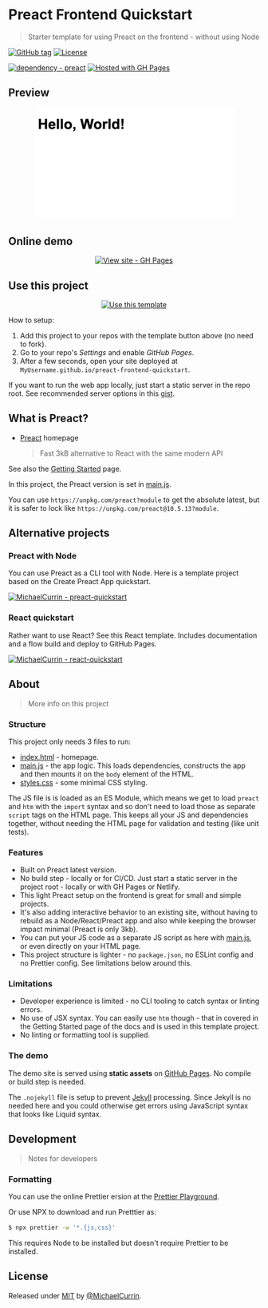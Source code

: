 # Preact Frontend Quickstart
> Starter template for using Preact on the frontend - without using Node

[![GitHub tag](https://img.shields.io/github/tag/MichaelCurrin/preact-frontend-quickstart?include_prereleases=&sort=semver)](https://github.com/MichaelCurrin/preact-frontend-quickstart/releases/)
[![License](https://img.shields.io/badge/License-MIT-blue)](#license)

[![dependency - preact](https://img.shields.io/badge/dependency-preact-blue)](https://www.npmjs.com/package/preact)
[![Hosted with GH Pages](https://img.shields.io/badge/Hosted_with-GitHub_Pages-blue?logo=github&logoColor=white)](https://pages.github.com/)


## Preview

<div align="center">
    <a href="https://michaelcurrin.github.io/preact-frontend-quickstart/">
        <img src="/sample.png" alt="Sample screenshot" title="Sample screenshot" width="400" />
    </a>
</div>


## Online demo

<div align="center">

[![View site - GH Pages](https://img.shields.io/badge/View_site-GH_Pages-blue?style=for-the-badge)](https://michaelcurrin.github.io/preact-frontend-quickstart/)

</div>


## Use this project

<div align="center">

[![Use this template](https://img.shields.io/badge/Generate-Use_this_template-2ea44f?style=for-the-badge)](https://github.com/MichaelCurrin/preact-frontend-quickstart/generate)

</div>

How to setup:

1. Add this project to your repos with the template button above (no need to fork).
2. Go to your repo's _Settings_ and enable _GitHub Pages_.
3. After a few seconds, open your site deployed at `MyUsername.github.io/preact-frontend-quickstart`.

If you want to run the web app locally, just start a static server in the repo root. See recommended server options in this [gist](https://gist.github.com/MichaelCurrin/1a6116a4e0918c8468dc7e1a701a5f95).


## What is Preact?

- [Preact](https://preactjs.com/) homepage
    > Fast 3kB alternative to React with the same modern API
    
See also the [Getting Started](https://preactjs.com/guide/v10/getting-started/) page.

In this project, the Preact version is set in [main.js](/main.js).

You can use `https://unpkg.com/preact?module` to get the absolute latest, but it is safer to lock like `https://unpkg.com/preact@10.5.13?module`.


## Alternative projects

### Preact with Node

You can use Preact as a CLI tool with Node. Here is a template project based on the Create Preact App quickstart.

[![MichaelCurrin - preact-quickstart](https://img.shields.io/static/v1?label=MichaelCurrin&message=preact-quickstart&color=blue&logo=github)](https://github.com/MichaelCurrin/preact-quickstart)

### React quickstart

Rather want to use React? See this React template. Includes documentation and a flow build and deploy to GitHub Pages.

[![MichaelCurrin - react-quickstart](https://img.shields.io/static/v1?label=MichaelCurrin&message=react-quickstart&color=blue&logo=github)](https://github.com/MichaelCurrin/react-quickstart)


## About
> More info on this project

### Structure

This project only needs 3 files to run:

- [index.html](/index.html) - homepage.
- [main.js](/main.js) - the app logic. This loads dependencies, constructs the app and then mounts it on the `body` element of the HTML.
- [styles.css](/styles.css) - some minimal CSS styling.

The JS file is is loaded as an ES Module, which means we get to load `preact` and `htm` with the `import` syntax and so don't need to load those as separate `script` tags on the HTML page. This keeps all your JS and dependencies together, without needing the HTML page for validation and testing (like unit tests).

### Features

- Built on Preact latest version.
- No build step - locally or for CI/CD. Just start a static server in the project root - locally or with GH Pages or Netlify.
- This light Preact setup on the frontend is great for small and simple projects.
- It's also adding interactive behavior to an existing site, without having to rebuild as a Node/React/Preact app and also while keeping the browser impact minimal (Preact is only 3kb).
- You can put your JS code as a separate JS script as here with [main.js](/main.js), or even directly on your HTML page.
- This project structure is lighter - no `package.json`, no ESLint config and no Prettier config. See limitations below around this.

### Limitations

- Developer experience is limited - no CLI tooling to catch syntax or linting errors.
- No use of JSX syntax. You can easily use `htm` though - that in covered in the Getting Started page of the docs and is used in this template project.
- No linting or formatting tool is supplied.

### The demo

The demo site is served using **static assets** on [GitHub Pages](https://pages.github.com/). No compile or build step is needed.

The `.nojekyll` file is setup to prevent [Jekyll](https://pages.github.com/) processing. Since Jekyll is no needed here and you could otherwise get errors using JavaScript syntax that looks like Liquid syntax.


## Development
> Notes for developers

### Formatting

You can use the online Prettier ersion at the [Prettier Playground](https://prettier.io/playground/).

Or use NPX to download and run Pretttier as:

```sh
$ npx prettier -w '*.{js,css}'
```

This requires Node to be installed but doesn't require Prettier to be installed.


## License

Released under [MIT](/LICENSE) by [@MichaelCurrin](https://github.com/MichaelCurrin).
